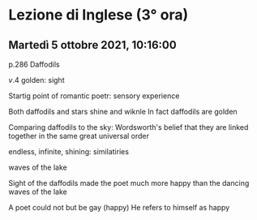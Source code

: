 #  Lezione di Inglese (3° ora)
## Martedì 5 ottobre 2021, 10:16:00

p.286 Daffodils

$v.4$ golden: sight

Startig point of romantic poetr: sensory experience

Both daffodils and stars shine and wiknle
In fact daffodils are golden 


Comparing daffodils to the sky: Wordsworth's belief that they are linked together in the same great universal order

endless, infinite, shining: similatiries

waves of the lake

Sight of the daffodils made the poet much more happy than the dancing waves of the lake

A poet could not but be gay (happy)
He refers to himself as happy
<!--stackedit_data:
eyJoaXN0b3J5IjpbMzI0MTYxMzUyLDQ1MTgzNzY2MiwtMTczMD
Q0MTg4OF19
-->
